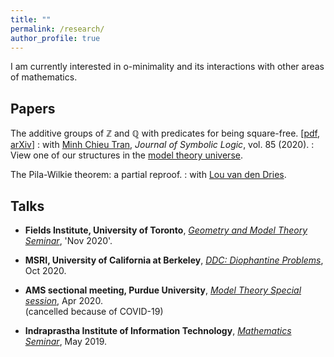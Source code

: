 ```yaml
---
title: ""
permalink: /research/
author_profile: true
---
```


I am currently interested in o-minimality and its interactions with other areas of mathematics.

## Papers
The additive groups of ℤ and ℚ with predicates for being square-free. [<a href="https://drive.google.com/file/d/1ZspvRKC1_3UEuFZ_HPWpLEi-nMpX_Eui/view" target="_blank">pdf</a>,<a href="https://arxiv.org/abs/1707.00096" target="_blank"> arXiv</a>]
: with <a href="https://faculty.math.illinois.edu/~mctran2/" target="_blank"> Minh Chieu Tran</a>, <i>Journal of Symbolic Logic</i>, vol. 85 (2020).
: View one of our structures in the <a href="http://forkinganddividing.com/#_02_54" target="blank"> model theory universe</a>.

The Pila-Wilkie theorem: a partial reproof.
: with <a href="https://math.illinois.edu/directory/profile/vddries" target="_blank">Lou van den Dries</a>.
 

## Talks
* <b>Fields Institute, University of Toronto</b>, <a href="http://www.fields.utoronto.ca/activities/20-21/geometry-and-model-theory-seminar" target="_blank"><i>Geometry and Model Theory Seminar</i></a>, 'Nov 2020'.

*  <b>MSRI, University of California at Berkeley</b>, <a href="https://www.msri.org/web/msri/scientific/colloquia-seminars/fall-2020-seminars/ddc-2020-diophantine-problems" target="_blank"><i>DDC: Diophantine Problems</i></a>, Oct 2020.
 
* <b> AMS sectional meeting, Purdue University</b>, <a href="http://www.ams.org/meetings/sectional/2280_program_ss41.html#title" target="_blank"><i>Model Theory Special session</i></a>, Apr 2020.<br>
(cancelled because of COVID-19)

* <b>Indraprastha Institute of Information Technology</b>, <a href="https://math.iiitd.ac.in/math-msems19.html" target="_blank"><i>Mathematics Seminar</i></a>, May 2019.





